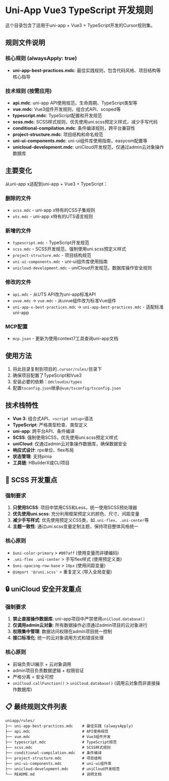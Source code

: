 # Uni-App Vue3 TypeScript 开发规则

这个目录包含了适用于uni-app + Vue3 + TypeScript开发的Cursor规则集。

## 规则文件说明

### 核心规则 (alwaysApply: true)
- **uni-app-best-practices.mdc**: 最佳实践规则，包含代码风格、项目结构等核心指导

### 技术规则 (按需应用)
- **api.mdc**: uni-app API使用规范，生命周期、TypeScript类型等
- **vue.mdc**: Vue3组件开发规则，组合式API、scoped等
- **typescript.mdc**: TypeScript配置和开发规范
- **scss.mdc**: SCSS样式规则，优先使用uni.scss预定义样式，减少手写代码
- **conditional-compilation.mdc**: 条件编译规则，跨平台兼容性
- **project-structure.mdc**: 项目结构和命名规范
- **uni-ui-components.mdc**: uni-ui组件库使用指南，easycom配置等
- **unicloud-development.mdc**: uniCloud开发规范，仅通过admin云对象操作数据库

## 主要变化

从uni-app x适配到uni-app + Vue3 + TypeScript：

### 删除的文件
- `ucss.mdc` - uni-app x特有的CSS子集规则
- `uts.mdc` - uni-app x特有的UTS语言规则

### 新增的文件
- `typescript.mdc` - TypeScript开发规范
- `scss.mdc` - SCSS开发规范，强制使用uni.scss预定义样式
- `project-structure.mdc` - 项目结构规范
- `uni-ui-components.mdc` - uni-ui组件库使用指南
- `unicloud-development.mdc` - uniCloud开发规范，数据库操作安全规则

### 修改的文件
- `api.mdc` - 从UTS API改为uni-app标准API
- `uvue.mdc` → `vue.mdc` - 从uvue组件改为标准Vue组件
- `uni-app-x-best-practices.mdc` → `uni-app-best-practices.mdc` - 适配标准uni-app

### MCP配置
- `mcp.json` - 更新为使用context7工具查询uni-app文档

## 使用方法

1. 将此目录复制到项目的`.cursor/rules/`目录下
2. 确保项目配置了TypeScript和Vue3
3. 安装必要的依赖：`@dcloudio/types`
4. 配置`tsconfig.json`继承`@vue/tsconfig/tsconfig.json`

## 技术栈特性

- **Vue 3**: 组合式API、`<script setup>`语法
- **TypeScript**: 严格类型检查、类型定义
- **uni-app**: 跨平台API、条件编译
- **SCSS**: 强制使用SCSS，优先使用uni.scss预定义样式
- **uniCloud**: 仅通过admin云对象操作数据库，确保数据安全
- **响应式设计**: rpx单位、flex布局
- **状态管理**: 支持pinia
- **工具链**: HBuilderX或CLI项目

## 🎨 SCSS 开发重点

### 强制要求
1. **只使用SCSS**: 项目中禁用CSS和Less，统一使用SCSS预处理器
2. **优先使用uni.scss**: 充分利用框架预定义的颜色、尺寸、间距变量
3. **减少手写样式**: 优先使用预定义CSS类，如`.uni-flex`、`.uni-center`等
4. **主题一致性**: 通过uni.scss变量定制主题，保持项目整体风格统一

### 核心原则
- `$uni-color-primary` > `#007aff` (使用变量而非硬编码)
- `.uni-flex .uni-center` > 手写flex样式 (使用预定义类)
- `$uni-spacing-row-base` > `10px` (使用间距变量)
- `@import '@/uni.scss'` > 重复定义 (导入全局变量)

## 🔒 uniCloud 安全开发重点

### 强制要求
1. **禁止直接操作数据库**: uni-app项目中严禁使用`uniCloud.database()`
2. **仅调用admin云对象**: 所有数据操作必须通过admin项目的云对象进行
3. **权限集中管理**: 数据访问权限在admin项目统一控制
4. **接口标准化**: 统一的云对象调用方式和错误处理

### 核心原则
- 前端负责UI展示 + 云对象调用
- admin项目负责数据逻辑 + 权限验证  
- 严格分离 = 安全可控
- `uniCloud.callFunction()` > `uniCloud.database()` (调用云对象而非直接操作数据库)

## 📋 最终规则文件列表
```
uniapp/rules/
├── uni-app-best-practices.mdc    # 最佳实践 (alwaysApply)
├── api.mdc                       # API使用规范
├── vue.mdc                       # Vue3组件开发
├── typescript.mdc                # TypeScript规范
├── scss.mdc                      # SCSS样式规则
├── conditional-compilation.mdc   # 条件编译
├── project-structure.mdc         # 项目结构
├── uni-ui-components.mdc         # uni-ui组件库
├── unicloud-development.mdc      # uniCloud开发规范
└── README.md                     # 说明文档
```
